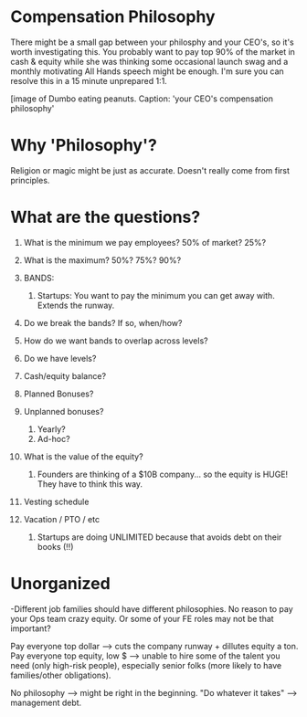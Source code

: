 # Compensation Philosophy
 There might be a small gap between your philosphy and your CEO's, so it's worth investigating this. You probably want to pay top 90% of the market in cash & equity while she was thinking some occasional launch swag and a monthly motivating All Hands speech might be enough. I'm sure you can resolve this in a 15 minute unprepared 1:1.
 
 [image of Dumbo eating peanuts. Caption: 'your CEO's compensation philosophy'
 
# Why 'Philosophy'? 
Religion or magic might be just as accurate. Doesn't really come from first principles. 
 
# What are the questions?
1. What is the minimum we pay employees? 50% of market? 25%?
1. What is the maximum? 50%? 75%? 90%?
1. BANDS:
    1. Startups: You want to pay the minimum you can get away with. Extends the runway.
    
1. Do we break the bands? If so, when/how?
1. How do we want bands to overlap across levels?
1. Do we have levels?
1. Cash/equity balance?
1. Planned Bonuses?
1. Unplanned bonuses?
    1. Yearly?
    1. Ad-hoc?
1. What is the value of the equity?
    1. Founders are thinking of a $10B company... so the equity is HUGE! They have to think this way.
1. Vesting schedule
1. Vacation / PTO / etc
    1. Startups are doing UNLIMITED because that avoids debt on their books (!!)
    

 
 
# Unorganized
-Different job families should have different philosophies. No reason to pay your Ops team crazy equity. Or some of your FE roles may not be that important?


Pay everyone top dollar --> cuts the company runway + dillutes equity a ton.
Pay everyone top equity, low $ --> unable to hire some of the talent you need (only high-risk people), especially senior folks (more likely to have families/other obligations).

No philosophy --> might be right in the beginning. "Do whatever it takes" --> management debt.
